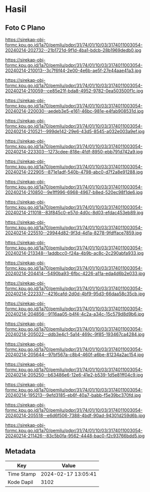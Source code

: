 # Hasil

## Foto C Plano

https://sirekap-obj-formc.kpu.go.id/1a70/pemilu/pdpr/31/74/01/10/03/3174011003054-20240214-202732--21b1721d-9f1d-4ba1-bdcb-28b1969dedb0.jpg

https://sirekap-obj-formc.kpu.go.id/1a70/pemilu/pdpr/31/74/01/10/03/3174011003054-20240214-210013--3c7f6f44-2e00-4e6b-ae5f-27e44aae41a3.jpg

https://sirekap-obj-formc.kpu.go.id/1a70/pemilu/pdpr/31/74/01/10/03/3174011003054-20240214-210059--ce85e21f-bda8-4952-9782-0ea503500f1c.jpg

https://sirekap-obj-formc.kpu.go.id/1a70/pemilu/pdpr/31/74/01/10/03/3174011003054-20240214-220030--aedeb3e5-e161-46bc-981e-e4fab908531d.jpg

https://sirekap-obj-formc.kpu.go.id/1a70/pemilu/pdpr/31/74/01/10/03/3174011003054-20240214-210521--999de142-29e6-43d5-8545-a032e003a9ef.jpg

https://sirekap-obj-formc.kpu.go.id/1a70/pemilu/pdpr/31/74/01/10/03/3174011003054-20240214-223303--1273cdee-818e-4fdf-8950-ebb791d742a9.jpg

https://sirekap-obj-formc.kpu.go.id/1a70/pemilu/pdpr/31/74/01/10/03/3174011003054-20240214-222905--871e1adf-540b-4798-abc0-d7f2a8e91288.jpg

https://sirekap-obj-formc.kpu.go.id/1a70/pemilu/pdpr/31/74/01/10/03/3174011003054-20240214-210850--9e1ff996-6968-4967-b8ed-520ec98f1de6.jpg

https://sirekap-obj-formc.kpu.go.id/1a70/pemilu/pdpr/31/74/01/10/03/3174011003054-20240214-211018--83f845c0-e57d-4d0c-8d03-efdac453eb89.jpg

https://sirekap-obj-formc.kpu.go.id/1a70/pemilu/pdpr/31/74/01/10/03/3174011003054-20240214-225510--29944d82-9f3d-4d1a-8278-9fdfface7859.jpg

https://sirekap-obj-formc.kpu.go.id/1a70/pemilu/pdpr/31/74/01/10/03/3174011003054-20240214-213348--1addbcc0-f24a-4b9b-ac8c-2c290abfa933.jpg

https://sirekap-obj-formc.kpu.go.id/1a70/pemilu/pdpr/31/74/01/10/03/3174011003054-20240214-204414--5490ba93-6fbc-4226-a11a-eda4d6b2e033.jpg

https://sirekap-obj-formc.kpu.go.id/1a70/pemilu/pdpr/31/74/01/10/03/3174011003054-20240214-222337--4216cafd-2d0d-4bf9-95d3-66daa58c35cb.jpg

https://sirekap-obj-formc.kpu.go.id/1a70/pemilu/pdpr/31/74/01/10/03/3174011003054-20240214-204856--9116aa05-b4f4-4c2a-a34c-15c579d8d9b6.jpg

https://sirekap-obj-formc.kpu.go.id/1a70/pemilu/pdpr/31/74/01/10/03/3174011003054-20240214-205022--ddb3e4c1-5a14-469c-9f85-193467ca4284.jpg

https://sirekap-obj-formc.kpu.go.id/1a70/pemilu/pdpr/31/74/01/10/03/3174011003054-20240214-205644--97bf567a-c8b4-460f-a6be-81234a2ac154.jpg

https://sirekap-obj-formc.kpu.go.id/1a70/pemilu/pdpr/31/74/01/10/03/3174011003054-20240214-205250--b63486e6-12e6-41e2-b539-1d5e81ff04c9.jpg

https://sirekap-obj-formc.kpu.go.id/1a70/pemilu/pdpr/31/74/01/10/03/3174011003054-20240214-195213--9efd3185-eb6f-40a7-babb-f5e39bc370fd.jpg

https://sirekap-obj-formc.kpu.go.id/1a70/pemilu/pdpr/31/74/01/10/03/3174011003054-20240214-205518--e6d6f506-7388-4bdf-90ad-94301d259d6b.jpg

https://sirekap-obj-formc.kpu.go.id/1a70/pemilu/pdpr/31/74/01/10/03/3174011003054-20240214-211426--83c5b0fa-9562-4448-bac0-f2c93766bdd5.jpg


## Metadata

| Key        | Value               |
| ---------- | ------------------- |
| Time Stamp | 2024-02-17 13:05:41 |
| Kode Dapil | 3102                |



